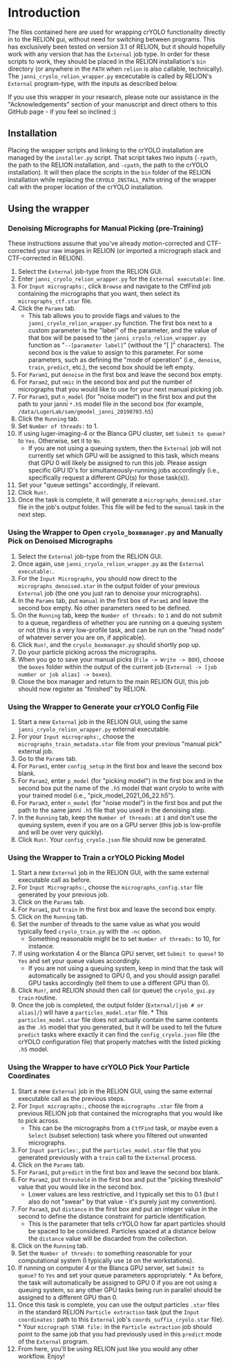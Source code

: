 # Introduction

The files contained here are used for wrapping crYOLO functionality directly in to the RELION gui, without need for switching between programs. This has exclusively been tested on version 3.1 of RELION, but it should hopefully work with any version that has the `External` job type. In order for these scripts to work, they should be placed in the RELION installation's `bin` directory (or anywhere in the `PATH` when `relion` is also callable, technically). The `janni_cryolo_relion_wrapper.py` excecutable is called by RELION's `External` program-type, with the inputs as described below.

If you use this wrapper in your research, please note our assistance in the "Acknowledgements" section of your manuscript and direct others to this GitHub page - if you feel so inclined :) 

## Installation

Placing the wrapper scripts and linking to the crYOLO installation are managed by the `installer.py` script. That script takes two inputs (`-rpath`, the path to the RELION installation, and `-cpath`, the path to the crYOLO installation). It will then place the scripts in the `bin` folder of the RELION installation while replacing the `CRYOLO_INSTALL_PATH` string of the wrapper call with the proper location of the crYOLO installation.

## Using the wrapper

### Denoising Micrographs for Manual Picking (pre-Training)

These instructions assume that you've already motion-corrected and CTF-corrected your raw images in RELION (or imported a micrograph stack and CTF-corrected in RELION).

   1. Select the `External` job-type from the RELION GUI.
   2. Enter `janni_cryolo_relion_wrapper.py` for the `External executable:` line.
   3. For `Input micrographs:`, click `Browse` and navigate to the CtfFind job containing the micrographs that you want, then select its `micrographs_ctf.star` file.
   4. Click the `Params` tab.
       * This tab allows you to provide flags and values to the `janni_cryolo_relion_wrapper.py` function. The first box next to a custom parameter is the "label" of the parameter, and the value of that box will be passed to the `janni_cryolo_relion_wrapper.py` function as "`--[parameter label]`" (without the "\[ \]" characters). The second box is the value to assign to this parameter. For some parameters, such as defining the "mode of operation" (i.e., `denoise`, `train`, `predict`, etc.), the second box should be left empty.
   5. For `Param1`, put `denoise` in the first box and leave the second box empty.
   6. For `Param2`, put `nmic` in the second box and put the number of micrographs that you would like to use for your next manual picking job.
   7. For `Param3`, put `n_model` (for "noise model") in the first box and put the path to your janni `*.h5` model file in the second box (for example, `/data/LugerLab/sam/gmodel_janni_20190703.h5`)
   8. Click the `Running` tab.
   9. Set `Number of threads:` to 1.
   10. If using luger-imaging-4 or the Blanca GPU cluster, set `Submit to queue?` to `Yes`. Otherwise, set it to `No`.
       * If you are not using a queuing system, then the `External` job will not currently set which GPU will be assigned to this task, which means that GPU 0 will likely be assigned to run this job. Please assign specific GPU ID's for simultaneously-running jobs accordingly (i.e., specifically request a different GPU(s) for those task(s)).
   11. Set your "queue settings" accordingly, if relevant.
   12. Click `Run!`.
   13. Once the task is complete, it will generate a `micrographs_denoised.star` file in the job's output folder. This file will be fed to the `manual` task in the next step.

### Using the Wrapper to Open `cryolo_boxmanager.py` and Manually Pick on Denoised Micrographs

   1. Select the `External` job-type from the RELION GUI.
   2. Once again, use `janni_cryolo_relion_wrapper.py` as the `External executable:`.
   3. For the `Input Micrographs`, you should now direct to the `micrographs_denoised.star` in the output folder of your previous `External` job (the one you just ran to denoise your micrographs).
   4. In the `Params` tab, put `manual` in the first box of `Param1` and leave the second box empty. No other parameters need to be defined.
   5. On the `Running` tab, keep the `Number of threads:` to `1` and do not submit to a queue, regardless of whether you are running on a queuing system or not (this is a very low-profile task, and can be run on the "head node" of whatever server you are on, if applicable).
   6. Click `Run!`, and the `cryolo_boxmanager.py` should shortly pop up.
   7. Do your particle picking across the micrographs.
   8. When you go to save your manual picks (`File -> Write -> BOX`), choose the `boxes` folder within the output of the current job (`External -> [job number or job alias] -> boxes`).
   9. Close the box manager and return to the main RELION GUI, this job should now register as "finished" by RELION.

### Using the Wrapper to Generate your crYOLO Config File

   1. Start a new `External` job in the RELION GUI, using the same `janni_cryolo_relion_wrapper.py` external executable.
   2. For your `Input micrographs:`, choose the `micrographs_train_metadata.star` file from your previous "manual pick" external job.
   3. Go to the `Params` tab.
   4. For `Param1`, enter `config_setup` in the first box and leave the second box blank.
   5. For `Param2`, enter `p_model` (for "picking model") in the first box and in the second box put the name of the `.h5` model that want cryolo to write with your trained model (i.e., "pick_model_2021_06_22.h5").
   6. For `Param3`, enter `n_model` (for "noise model") in the first box and put the path to the same janni `.h5` file that you used in the denoising step.
   7. In the `Running` tab, keep the `Number of threads:` at `1` and don't use the queuing system, even if you are on a GPU server (this job is low-profile and will be over very quickly).
   8. Click `Run!`. Your `config_cryolo.json` file should now be generated.

### Using the Wrapper to Train a crYOLO Picking Model

   1. Start a new `External` job in the RELION GUI, with the same external executable call as before.
   2. For `Input Micrographs:`, choose the `micrographs_config.star` file generated by your previous job.
   3. Click on the `Params` tab.
   4. For `Param1`, put `train` in the first box and leave the second box empty.
   5. Click on the `Running` tab.
   6. Set the number of threads to the same value as what you would typically feed `cryolo_train.py` with the `-nc` option.
      * Something reasonable might be to set `Number of threads:` to 10, for instance.
   7. If using workstation 4 or the Blanca GPU server, set `Submit to queue?` to `Yes` and set your queue values accordingly.
      * If you are not using a queuing system, keep in mind that the task will automatically be assigned to GPU 0, and you should assign parallel GPU tasks accordingly (tell them to use a different GPU than 0).
   9. Click `Run!`, and RELION should then call (or queue) the `cryolo_gui.py train` routine.
   10. Once the job is completed, the output folder (`External/[job # or alias]/`) will have a `particles_model.star` file.
      * This `particles_model.star` file does not actually contain the same contents as the `.h5` model that you generated, but it will be used to tell the future `predict` tasks where exactly it can find the `config_cryolo.json` file (the crYOLO configuration file) that properly matches with the listed picking `.h5` model.

### Using the Wrapper to have crYOLO Pick Your Particle Coordinates

   1. Start a new `External` job in the RELION GUI, using the same external executable call as the previous steps.
   2. For `Input micrographs:`, choose the `micrographs` `.star` file from a previous RELION job that contained the micrographs that you would like to pick across.
      * This can be the micrographs from a `CtfFind` task, or maybe even a `Select` (subset selection) task where you filtered out unwanted micrographs.
   3. For `Input particles:`, put the `particles_model.star` file that you generated previously with a `train` call to the `External` process.
   4. Click on the `Params` tab.
   5. For `Param1`, put `predict` in the first box and leave the second box blank.
   6. For `Param2`, put `threshold` in the first box and put the "picking threshold" value that you would like in the second box.
      * Lower values are less restrictive, and I typically set this to 0.1 (but I also do not "swear" by that value - it's purely just my convention).
   7. For `Param3`, put `distance` in the first box and put an integer value in the second to define the distance constraint for particle identification.
      * This is the parameter that tells crYOLO how far apart particles should be spaced to be considered. Particles spaced at a distance below the `distance` value will be discarded from the collection.
   8. Click on the `Running` tab.
   9. Set the `Number of threads:` to something reasonable for your computational system (I typically use `10` on the workstations).
   10. If running on computer 4 or the Blanca GPU server, set `Submit to queue?` to `Yes` and set your queue parameters appropriately.
      * As before, the task will automatically be assigned to GPU 0 if you are not using a queuing system, so any other GPU tasks being run in parallel should be assigned to a different GPU than 0.
   11. Once this task is complete, you can use the output particles `.star` files in the standard RELION `Particle extraction` task (put the `Input coordinates:` path to this `External` job's `coords_suffix_cryolo.star` file).
      * Your `micrograph STAR file:` in the `Particle extraction` job should point to the same job that you had previously used in this `predict` mode of the `External` program.
   12. From here, you'll be using RELION just like you would any other workflow. Enjoy!
